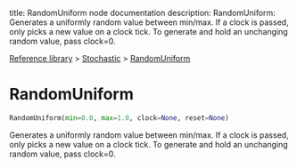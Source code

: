 title: RandomUniform node documentation
description: RandomUniform: Generates a uniformly random value between min/max. If a clock is passed, only picks a new value on a clock tick. To generate and hold an unchanging random value, pass clock=0.

[Reference library](../../index.md) > [Stochastic](../index.md) > [RandomUniform](index.md)

# RandomUniform

```python
RandomUniform(min=0.0, max=1.0, clock=None, reset=None)
```

Generates a uniformly random value between min/max. If a clock is passed, only picks a new value on a clock tick. To generate and hold an unchanging random value, pass clock=0.

